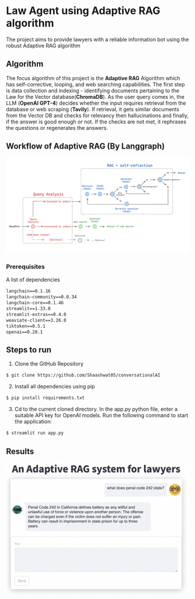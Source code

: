 # Law Agent using Adaptive RAG algorithm

The project aims to provide lawyers with a reliable information bot using the robust Adaptive RAG algorithm

## Algorithm 

The focus algorithm of this project is the **Adaptive RAG** Algorithm which has self-corrective, looping, and web searching capabilities. The first step is data collection and indexing - identifying documents pertaining to the Law for the Vector database(**ChromaDB**).
As the user query comes in, the LLM (**OpenAI GPT-4**) decides whether the input requires retrieval from the database or web scraping (**Tavily**). If retrieval, it gets similar documents from the Vector DB and checks for relevancy then hallucinations and finally, if the answer is good enough or not.
If the checks are not met, it rephrases the questions or regenerates the answers.

## Workflow of Adaptive RAG (By Langgraph)

![Project Workflow](https://github.com/Shaashwat05/Law-Agent/blob/main/resources/Adaptive%20RAG.png)

### Prerequisites

A list of dependencies
```
langchain==0.1.16
langchain-community==0.0.34
langchain-core==0.1.46
streamlit==1.33.0
streamlit-extras==0.4.0
weaviate-client==3.26.0
tiktoken==0.5.1
openai==0.28.1
```

## Steps to run

1. Clone the GitHub Repository
```bash
$ git clone https://github.com/Shaashwat05/conversationalAI
```
2. Install all dependencies using pip
```bash
$ pip install requirements.txt
```
3. Cd to the current cloned directory. In the app.py python file, enter a suitable API key for OpenAI models. Run the following command to start the application:
```bash
$ streamlit run app.py
```

## Results

![Model Training](https://github.com/Shaashwat05/Law-Agent/blob/main/resources/example.png)

